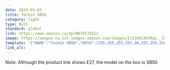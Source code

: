 ```yaml
---
date: 2019-03-03
title: Teckin SB50
category: light
type: Bulb
standard: global
link: https://www.amazon.ca/dp/B07KYJZ523
image: https://images-na.ssl-images-amazon.com/images/I/51HhCAk5RaL._SX425_.jpg
template: '{"NAME":"Teckin SB50","GPIO":[255,255,255,255,40,255,255,255,38,39,37,255,255],"FLAG":0,"BASE":18}' 
link_alt: 
---
```



Note: Although the product link shows E27, the model on the box is SB50





